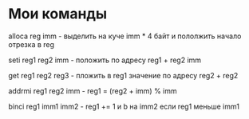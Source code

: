 # Мои команды
alloca reg imm - выделить на куче imm * 4 байт и пололжить начало отрезка в reg

seti reg1 reg2 imm - положить по адресу reg1 + reg2 imm

get reg1 reg2 reg3 - пложить в reg1 значение по адресу reg2 + reg2

addrmi reg1 reg2 imm - reg1 = (reg2 + imm) % imm

binci reg1 imm1 imm2 - reg1 += 1 и b на imm2 если reg1 меньше imm1
